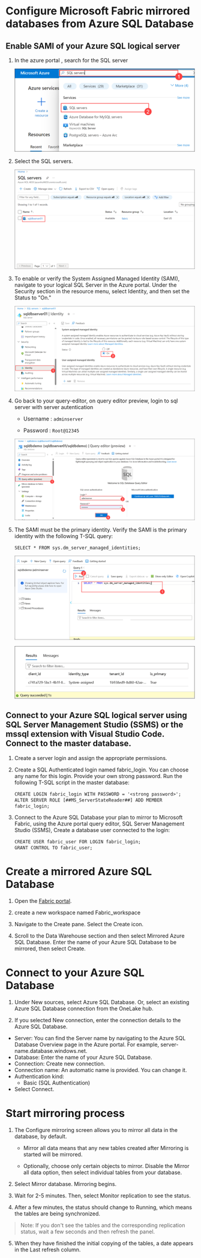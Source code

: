 # Configure Microsoft Fabric mirrored databases from Azure SQL Database 

## Enable SAMI of your Azure SQL logical server

1. In the azure portal , search for the SQL server
   
   ![](../media/Lab-01/sql-servers.png)

1. Select the SQL servers. 

   ![](../media/Lab-01/server-1.png)

1. To enable or verify the System Assigned Managed Identity (SAMI), navigate to your logical SQL Server in the Azure portal. Under the Security section in the resource menu, select Identity, and then set the Status to "On."

   ![](../media/Lab-01/sqldbserver01.png)

3. Go back to your query-editor, on query editor preview, login to sql server with server autentication 

   - Username : `adminserver`

   - Password : `Root@12345`

   ![](../media/Lab-01/query-editor.png)

2. The SAMI must be the primary identity. Verify the SAMI is the primary identity with the following T-SQL query: 

   ```
   SELECT * FROM sys.dm_server_managed_identities;
   ```

   ![](../media/Lab-01/query-editor-1-1.png)

    ![](../media/Lab-01/results-1.png)



## Connect to your Azure SQL logical server using SQL Server Management Studio (SSMS) or the mssql extension with Visual Studio Code. Connect to the master database.

1. Create a server login and assign the appropriate permissions.

2. Create a SQL Authenticated login named fabric_login. You can choose any name for this login. Provide your own strong password. Run the following T-SQL script in the master database:

  
     ```
     CREATE LOGIN fabric_login WITH PASSWORD = '<strong password>';
     ALTER SERVER ROLE [##MS_ServerStateReader##] ADD MEMBER fabric_login;
     ```

3. Connect to the Azure SQL Database your plan to mirror to Microsoft Fabric, using the Azure portal query editor, SQL Server Management Studio (SSMS), Create a database user connected to the login: 

     ```
     CREATE USER fabric_user FOR LOGIN fabric_login;
     GRANT CONTROL TO fabric_user;
     ```

# Create a mirrored Azure SQL Database

1. Open the [Fabric portal](https://app.fabric.microsoft.com/home).

2. create a new workspace named Fabric_workspace

3. Navigate to the Create pane. Select the Create icon.

4. Scroll to the Data Warehouse section and then select Mirrored Azure SQL Database. Enter the name of your Azure SQL Database to be mirrored, then select Create.


# Connect to your Azure SQL Database

1. Under New sources, select Azure SQL Database. Or, select an existing Azure SQL Database connection from the OneLake hub.


2. If you selected New connection, enter the connection details to the Azure SQL Database.

  - Server: You can find the Server name by navigating to the Azure SQL Database Overview page in the Azure portal. For example, server-name.database.windows.net.
  - Database: Enter the name of your Azure SQL Database.
  - Connection: Create new connection.
  - Connection name: An automatic name is provided. You can change it.
  - Authentication kind:
    - Basic (SQL Authentication)
  - Select Connect.


 # Start mirroring process


1.  The Configure mirroring screen allows you to mirror all data in the database, by default.

      - Mirror all data means that any new tables created after Mirroring is started will be mirrored.

      - Optionally, choose only certain objects to mirror. Disable the Mirror all data option, then select individual tables from your database.

2. Select Mirror database. Mirroring begins.

3. Wait for 2-5 minutes. Then, select Monitor replication to see the status.

4. After a few minutes, the status should change to Running, which means the tables are being synchronized.

 >Note: If you don't see the tables and the corresponding replication status, wait a few seconds and then refresh the panel.

5. When they have finished the initial copying of the tables, a date appears in the Last refresh column.


